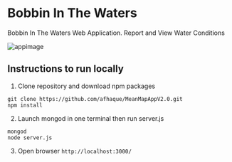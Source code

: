 # Bobbin In The Waters
Bobbin In The Waters Web Application.
Report and View Water Conditions

![appimage](https://raw.githubusercontent.com/afhaque/MeanMapAppV2.0/master/Resources/AppImage.png)

 
## Instructions to run locally 

1) Clone repository and download npm packages 

```
git clone https://github.com/afhaque/MeanMapAppV2.0.git
npm install
```

2) Launch mongod in one terminal then run server.js

````
mongod
node server.js
````

3) Open browser `http://localhost:3000/`


